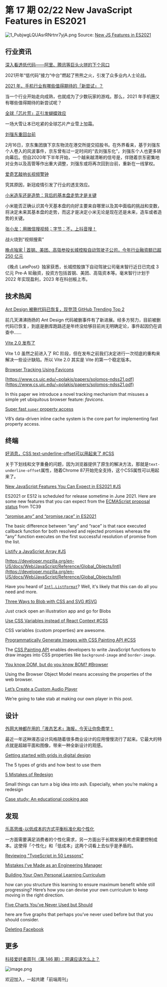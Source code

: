 # 第 17 期 02/22 New JavaScript Features in ES2021
![1_PubjwgLQUAsrRNrtnr7yjA.png](https://cdn.nlark.com/yuque/0/2021/png/85771/1613947856303-5bacf0f6-08ee-4e84-a7a8-f4ff30905ffb.png#align=left&display=inline&height=253&margin=%5Bobject%20Object%5D&name=1_PubjwgLQUAsrRNrtnr7yjA.png&originHeight=506&originWidth=1012&size=54984&status=done&style=none&width=506)
Source: [New JS Features in ES2021](https://blog.bitsrc.io/new-javascript-features-you-can-expect-in-es2021-c8adf0301293)
## 行业资讯
[深入看透低代码——阿里、腾讯等巨头火拼的下个风口](https://mp.weixin.qq.com/s/DOqQeKhWILkahTvyjLihAA)

2021开年“低代码”接力“中台”燃起了熊熊之火，引发了众多业内人士论战。

[2021 年，手机行业有哪些值得期待的「新尝试」？](http://www.geekpark.net/news/273986)

当一个行业开始走向成熟，也就成为了少数玩家的游戏。那么，2021 年手机圈又有哪些值得期待的新尝试呢？

[全球「芯片荒」正引发蝴蝶效应](http://www.geekpark.net/news/274033)

一场大雪让本已吃紧的全球芯片产业雪上加霜。

[刘强东重回台前](https://mp.weixin.qq.com/s/LgpuSlvAVHfMzbjyZfPJOA)

2月16日，京东集团旗下京东物流在港交所提交招股书。在外界看来，基于刘强东个人卷入的风波事件，京东曾有过一定时间的“去刘强东化”，刘强东个人也更多转向幕后。但自2020年下半年开始，一个越来越清晰的信号是，伴随着京东密集地对业务以及高管等作出重大调整，刘强东或将再次回到台前，重新在一线掌权。

[爱奇艺敲响长视频警钟](https://mp.weixin.qq.com/s/CvvmnWCSbzu8Uc5vnDAsEQ)

究其原因，新冠疫情引发了行业的透支效应。

[小米造车还是造势：背后的基本盘走势才是关键](https://mp.weixin.qq.com/s/j3tnRBUMGnFDTRuNweBM9A)

小米能否正确认识其今天基本盘的向好主要来自哪里以及其中面临的挑战和变数，将决定未来其基本盘的走势，而这才是决定小米无论是现在还是未来，造车或者造势的关键。

[张小龙：用微信搜视频；字节：不，上抖音搜！](https://mp.weixin.qq.com/s/5xQAS3QIT1fhW7kgICY1Gw)

战火烧到“视频搜索”

[晚点独家 | 首钢、美团、高瓴参投长城控股自动驾驶子公司，今年行业融资额已超 250 亿元](https://mp.weixin.qq.com/s/1ewKM7kETLmAMn821sr3MQ)

《晚点 LatePost》独家获悉，长城控股旗下自动驾驶公司毫末智行近日已完成 3 亿元 Pre-A 轮融资，投资方包括首钢、美团、高瓴资本等。毫末智行计划于 2022 年实现盈利，2023 年在科创板上市。

## 技术热闻
[Ant Design 被删代码已恢复，现登顶 GitHub Trending Top 2](http://www.myzaker.com/article/6031b3f38e9f092dba3d2eea)

前几天沸沸扬扬的 Ant Design 代码被删事件有了新进展。经多方努力，目前被删代码已恢复，到底是删库跑路还是年终没给够目前尚无明确定论，事件起因仍在调查中……

[Vite 2.0 发布了](https://zhuanlan.zhihu.com/p/351147547)

Vite 1.0 虽然之前进入了 RC 阶段，但在发布之前我们决定进行一次彻底的重构来解决一些设计缺陷。所以 Vite 2.0 其实是 Vite 的第一个稳定版本。

[Browser Tracking Using Favicons](https://www.schneier.com/blog/archives/2021/02/browser-tracking-using-favicons.html)


[https://www.cs.uic.edu/~polakis/papers/solomos-ndss21.pdf](https://www.cs.uic.edu/~polakis/papers/solomos-ndss21.pdf)

In this paper we introduce a novel tracking mechanism that misuses a simple yet ubiquitous browser feature: _favicons_.

[Super fast `super` property access](https://v8.dev/blog/fast-super)

V8’s data-driven inline cache system is the core part for implementing fast property access.

## 终端
[好消息，CSS text-underline-offset可以用起来了 #CSS](https://www.zhangxinxu.com/wordpress/2021/02/css-text-underline-offset/)

关于下划线和文字重叠的问题，因为浏览器提供了原生的解决方法，那就是`text-underline-offset`属性，随着Chrome 87开始完全支持，这个CSS属性可以用起来了。

[New JavaScript Features You Can Expect in ES2021 #JS](https://blog.bitsrc.io/new-javascript-features-you-can-expect-in-es2021-c8adf0301293)

ES2021 or ES12 is scheduled for release sometime in June 2021. Here are some new features that you can expect from the [ECMAScript proposal status](https://github.com/tc39/proposals) from TC39

[“promise.any” and “promise.race” in ES2021](https://medium.com/technofunnel/promise-any-and-promise-race-in-es2021-3250733b48eb)

The basic difference between “any” and “race” is that race executed callback function for both resolved and rejected promises whereas the “any” function executes on the first successful resolution of promise from the list.

[Listify a JavaScript Array #JS](https://kentcdodds.com/blog/listify-a-java-script-array)


[https://developer.mozilla.org/en-US/docs/Web/JavaScript/Reference/Global_Objects/Intl](https://developer.mozilla.org/en-US/docs/Web/JavaScript/Reference/Global_Objects/Intl)

Have you heard of [`Intl.ListFormat`](https://developer.mozilla.org/en-US/docs/Web/JavaScript/Reference/Global_Objects/Intl/ListFormat)? Well, it's likely that this can do all you need and more. 

[Three Ways to Blob with CSS and SVG #SVG](https://css-tricks.com/three-ways-to-blob-with-css-and-svg/)

Just crack open an illustration app and go for Blobs

[Use CSS Variables instead of React Context #CSS](https://epicreact.dev/css-variables/)

CSS variables (custom properties) are awesome.

[Programmatically Generate Images with CSS Painting API #CSS](https://blog.bitsrc.io/programmatically-generate-images-with-css-painting-api-3b1a860dae3b)

The [CSS Painting API](https://developer.mozilla.org/en-US/docs/Web/API/CSS_Painting_API) enables developers to write JavaScript functions to draw images into CSS properties like `background-image` and `border-image`.

[You know DOM, but do you know BOM? #Browser](https://medium.com/front-end-weekly/you-know-dom-but-do-you-know-bom-a909a4356df9)

Using the Browser Object Model means accessing the properties of the web browser.

[Let’s Create a Custom Audio Player](https://css-tricks.com/lets-create-a-custom-audio-player/)

We’re going to take stab at making our own player in this post.

## 设计
[外网大神都在用的「液态艺术」海报，今天让你免费学！](https://www.uisdc.com/liquid-posters)

最近一年这种液态设计风格随着很多商业设计的应用慢慢流行了起来。它最大的特点就是超越平面和图像，带来一种全新设计的观感。

[Getting started with grids in digital design](https://uxplanet.org/getting-started-with-grids-in-digital-design-7aa3bcc8c881)

The 5 types of grids and how best to use them

[5 Mistakes of Redesign](https://uxplanet.org/5-mistakes-of-redesign-13617f28a27a)

Small things can turn a big idea into ash. Especially, when you’re making a redesign

[Case study: An educational cooking app](https://uxmag.com/articles/case-study-an-educational-cooking-app)


## 发现
[乐高思维-以低成本的方式平衡标准化和个性化](https://mp.weixin.qq.com/s/DoqSUW2ituMs1gDJNyvufw)

一方面需要满足消费者的个性化需求，另一方面出于长期发展的考虑需要控制成本。这使得「个性化」和「低成本」这两个词看上去似乎是矛盾的。

[Reviewing "TypeScript in 50 Lessons"](https://www.swyx.io/ts-50-lessons/)


[Mistakes I’ve Made as an Engineering Manager](https://css-tricks.com/mistakes-ive-made-as-an-engineering-manager/)


[Building Your Own Personal Learning Curriculum](https://www.smashingmagazine.com/2021/02/building-personal-learning-curriculum/)

how can you structure this learning to ensure maximum benefit while still progressing? Here’s how you can devise your own curriculum to keep moving in the right direction.

[Five Charts You’ve Never Used but Should](https://policyviz.com/2021/02/08/five-charts-youve-never-used-but-should)

here are five graphs that perhaps you’ve never used before but that you should consider.

[Deleting Facebook](https://robertheaton.com/deleting-facebook/)


## 更多
[科技爱好者周刊（第 146 期）：网课应该怎么上？](http://www.ruanyifeng.com/blog/2021/02/weekly-issue-146.html)

![image.png](https://cdn.nlark.com/yuque/0/2020/png/85771/1605930034828-7fc81343-651f-4a15-8465-eebe5a23cf61.png#align=left&display=inline&height=31&margin=%5Bobject%20Object%5D&name=image.png&originHeight=90&originWidth=2186&size=14325&status=done&style=none&width=746)


欢迎加入，一起共建「前端周刊」
